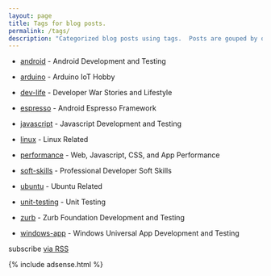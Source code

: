 ```yaml
---
layout: page
title: Tags for blog posts.
permalink: /tags/
description: "Categorized blog posts using tags.  Posts are gouped by one or more tags."
---
```

* [android](/android) - Android Development and Testing

* [arduino](/arduino) - Arduino IoT Hobby

* [dev-life](/dev-life) - Developer War Stories and Lifestyle

* [espresso](/espresso) - Android Espresso Framework

* [javascript](/javascript) - Javascript Development and Testing

* [linux](/linux) - Linux Related

* [performance](/performance) - Web, Javascript, CSS, and App Performance

* [soft-skills](/soft-skills) - Professional Developer Soft Skills

* [ubuntu](/ubuntu) - Ubuntu Related

* [unit-testing](/unit-testing) - Unit Testing

* [zurb](/zurb) - Zurb Foundation Development and Testing

* [windows-app](/windows-app) - Windows Universal App Development and Testing

<p class="rss-subscribe">
	<span class="fi-rss size-21"></span> subscribe <a href="{{ "/feed.xml" | prepend: site.baseurl }}">via RSS</a>
</p>
  
{% include adsense.html %}
